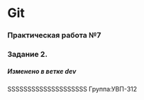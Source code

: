 # Git
### Практическая работа №7
### Задание 2.
##### Изменено в ветке dev
SSSSSSSSSSSSSSSSSSSS
Группа:УВП-312
